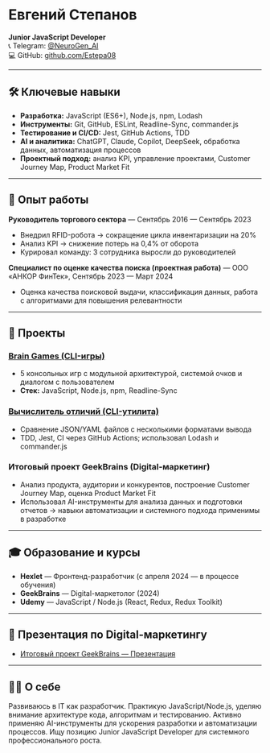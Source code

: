 # Евгений Степанов  
**Junior JavaScript Developer**  
📞 Telegram: [@NeuroGen_AI](https://t.me/NeuroGen_AI)  
💻 GitHub: [github.com/Estepa08](https://github.com/Estepa08)  

---

## 🛠️ Ключевые навыки
- **Разработка:** JavaScript (ES6+), Node.js, npm, Lodash  
- **Инструменты:** Git, GitHub, ESLint, Readline-Sync, commander.js  
- **Тестирование и CI/CD:** Jest, GitHub Actions, TDD  
- **AI и аналитика:** ChatGPT, Claude, Copilot, DeepSeek, обработка данных, автоматизация процессов  
- **Проектный подход:** анализ KPI, управление проектами, Customer Journey Map, Product Market Fit  

---

## 💼 Опыт работы
**Руководитель торгового сектора** — Сентябрь 2016 — Сентябрь 2023  
- Внедрил RFID-робота → сокращение цикла инвентаризации на 20%  
- Анализ KPI → снижение потерь на 0,4% от оборота  
- Курировал команду: 3 сотрудника выросли до руководителей  

**Специалист по оценке качества поиска (проектная работа)** — ООО «АНКОР ФинТек», Сентябрь 2023 — Март 2024  
- Оценка качества поисковой выдачи, классификация данных, работа с алгоритмами для повышения релевантности  

---

## 🚀 Проекты
### [Brain Games (CLI-игры)](https://github.com/Estepa08/frontend-project-44)  
- 5 консольных игр с модульной архитектурой, системой очков и диалогом с пользователем  
- **Стек:** JavaScript, Node.js, npm, Readline-Sync  

### [Вычислитель отличий (CLI-утилита)](https://github.com/Estepa08/frontend-project-46)  
- Сравнение JSON/YAML файлов с несколькими форматами вывода  
- TDD, Jest, CI через GitHub Actions; использовал Lodash и commander.js  

### Итоговый проект GeekBrains (Digital-маркетинг)  
- Анализ продукта, аудитории и конкурентов, построение Customer Journey Map, оценка Product Market Fit  
- Использовал AI-инструменты для анализа данных и подготовки отчетов → навыки автоматизации и системного подхода применимы в разработке  

---

## 🎓 Образование и курсы
- **Hexlet** — Фронтенд-разработчик (с апреля 2024 — в процессе обучения)  
- **GeekBrains** — Digital-маркетолог (2024)  
- **Udemy** — JavaScript / Node.js (React, Redux, Redux Toolkit)  

---

## 📄 Презентация по Digital-маркетингу
- [Итоговый проект GeekBrains — Презентация](https://docs.google.com/presentation/d/1YUYseZIiu5A78MYlw_W1wWM7IRkPL_pqNv1Tiw3XB70/edit?slide=id.p#slide=id.p)

---

## 👨‍💻 О себе
Развиваюсь в IT как разработчик. Практикую JavaScript/Node.js, уделяю внимание архитектуре кода, алгоритмам и тестированию. Активно применяю AI-инструменты для ускорения разработки и автоматизации процессов. Ищу позицию Junior JavaScript Developer для системного профессионального роста.
